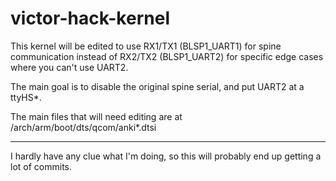 # victor-hack-kernel

This kernel will be edited to use RX1/TX1 (BLSP1_UART1) for spine communication instead of RX2/TX2 (BLSP1_UART2) for specific edge cases where you can't use UART2.

The main goal is to disable the original spine serial, and put UART2 at a ttyHS*.

The main files that will need editing are at /arch/arm/boot/dts/qcom/anki*.dtsi

--------------------------------------------------------------------------------------------------------------------------------------------------------------------

I hardly have any clue what I'm doing, so this will probably end up getting a lot of commits.
